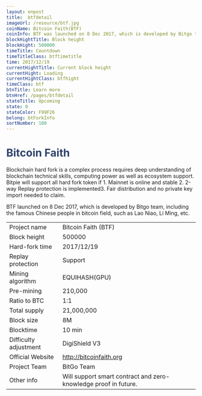 ```yaml
---
layout: enpost
title:  btfdetail
imageUrl: /resource/btf.jpg
coinName: Bitcoin Faith(BTF)
coinInfo: BTF was launched on 8 Dec 2017, which is developed by Bitgo team.
blockHightTitle: Block height
blockHight: 500000
timeTitle: Countdown
timeTitleClass: btftimetitle
time: 2017/12/19
currentHightTitle: Current block height
currentHight: Loading
currentHightClass: btfhight
timeClass: btf
btnTitle: Learn more
btnHref: /pages/btfdetail
stateTitle: Upcoming
state: 0
stateColor: F99F26
belong: btForkInfo
sortNumber: 180
---
```

<h1 style="color: #2F416A">Bitcoin Faith</h1>
<p class="summarytxt">Blockchain hard fork is a complex process requires deep understanding of blockchain technical skills, computing power as well as ecosystem support. Bitpie will support all hard fork token if 1. Mainnet is online and stable 2. 2-way Replay protection is implemented3. Fair distribution and no private key import needed to claim.
</p>
<p>BTF launched on 8 Dec 2017, which is developed by Bitgo team, including the famous Chinese people in bitcoin field, such as Lao Niao, Li Ming, etc.
</p>
<table class="center">
  <tbody>
    <tr>
        <td class="tablehalf">Project name</td>
        <td class="tablehalf">Bitcoin Faith (BTF)</td>
    </tr>
    <tr>
        <td>Block height</td>
        <td>500000</td>
    </tr>
    <tr>
        <td>Hard-fork time</td>
        <td>2017/12/19</td>
    </tr>
    <tr>
        <td>Replay protection</td>
        <td>Support</td>
    </tr>
    <tr>
        <td>Mining algorithm</td>
        <td>EQUIHASH(GPU)</td>
    </tr>
    <tr>
        <td>Pre-mining</td>
        <td>210,000</td>
    </tr>
    <tr>
        <td>Ratio to BTC</td>
        <td>1:1</td>
    </tr>
    <tr>
        <td>Total supply</td>
        <td>21,000,000</td>
    </tr>
    <tr>
        <td>Block size</td>
        <td>8M</td>
    </tr>
    <tr>
        <td>Blocktime</td>
        <td>10 min</td>
    </tr>
    <tr>
        <td>Difficulty adjustment</td>
        <td>DigiShield V3</td>
    </tr>
    <tr>
        <td>Official Website</td>
        <td><a href="http://bitcoinfaith.org/" target="_blank">http://bitcoinfaith.org</a></td>
    </tr>
    <tr>
        <td>Project Team</td>
        <td>BitGo Team</td>
    </tr>
    <tr>
        <td>Other info</td>
        <td>Will support smart contract and zero-knowledge proof in future.</td>
    </tr>
  </tbody>
</table>